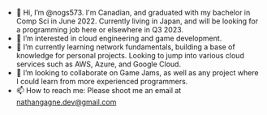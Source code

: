 - 👋 Hi, I’m @nogs573. I'm Canadian, and graduated with my bachelor in Comp Sci in June 2022. 
  Currently living in Japan, and will be looking for a programming job here or elsewhere in Q3 2023.  
- 👀 I’m interested in cloud engineering and game development.
- 🌱 I’m currently learning network fundamentals, building a base of knowledge for personal projects.
  Looking to jump into various cloud services such as AWS, Azure, and Google Cloud.  
- 💞️ I’m looking to collaborate on Game Jams, as well as any project where I could learn from more
  experienced programmers.
- 📫 How to reach me: Please shoot me an email at nathangagne.dev@gmail.com

<!---
nogs573/nogs573 is a ✨ special ✨ repository because its `README.md` (this file) appears on your GitHub profile.
You can click the Preview link to take a look at your changes.
--->
